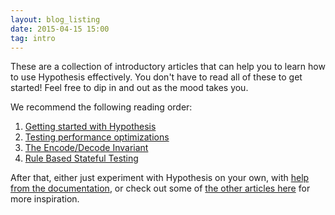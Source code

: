 ```yaml
---
layout: blog_listing
date: 2015-04-15 15:00
tag: intro
---
```


These are a collection of introductory articles that can help you to learn how to use Hypothesis
effectively. You don't have to read all of these to get started! Feel free to dip in and out as
the mood takes you.

We recommend the following reading order:

1. [Getting started with Hypothesis](/articles/getting-started-with-hypothesis/)
2. [Testing performance optimizations](/articles/testing-performance-optimizations/)
3. [The Encode/Decode Invariant](/articles/encode-decode-invariant)
4. [Rule Based Stateful Testing](/articles/rule-based-stateful-testing)

After that, either just experiment with Hypothesis on your own, with [help from the documentation](https://hypothesis.readthedocs.io),
or check out some of [the other articles here](/articles/) for more inspiration.
